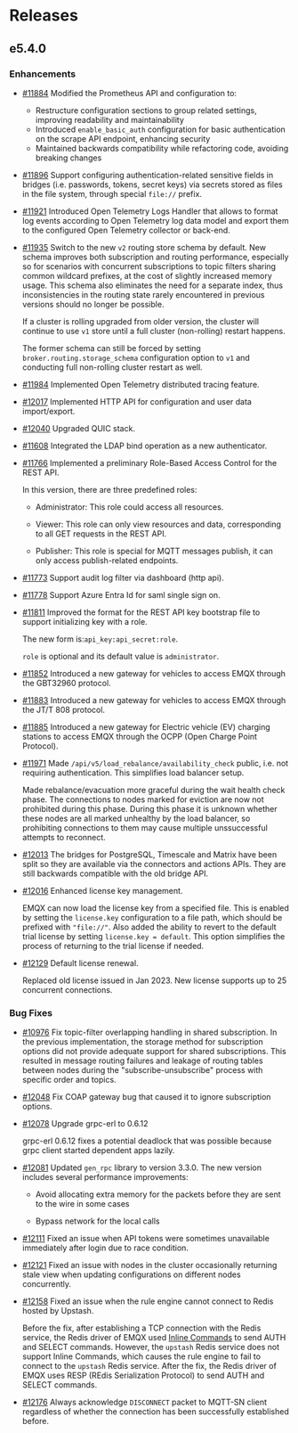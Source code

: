 # Releases

## e5.4.0

### Enhancements

- [#11884](https://github.com/emqx/emqx/pull/11884) Modified the Prometheus API and configuration to:
  - Restructure configuration sections to group related settings, improving readability and maintainability
  - Introduced `enable_basic_auth` configuration for basic authentication on the scrape API endpoint, enhancing security
  - Maintained backwards compatibility while refactoring code, avoiding breaking changes

- [#11896](https://github.com/emqx/emqx/pull/11896) Support configuring authentication-related sensitive fields in bridges (i.e. passwords, tokens, secret keys) via secrets stored as files in the file system, through special `file://` prefix.

- [#11921](https://github.com/emqx/emqx/pull/11921) Introduced Open Telemetry Logs Handler that allows to format log events according to Open Telemetry log data model and
  export them to the configured Open Telemetry collector or back-end.

- [#11935](https://github.com/emqx/emqx/pull/11935) Switch to the new `v2` routing store schema by default. New schema improves both subscription and routing performance, especially so for scenarios with concurrent subscriptions to topic filters sharing common wildcard prefixes, at the cost of slightly increased memory usage. This schema also eliminates the need for a separate index, thus inconsistencies in the routing state rarely encountered in previous versions should no longer be possible.

  If a cluster is rolling upgraded from older version, the cluster will continue to use `v1` store until a full cluster (non-rolling) restart happens.

  The former schema can still be forced by setting `broker.routing.storage_schema` configuration option to `v1` and conducting full non-rolling cluster restart as well.

- [#11984](https://github.com/emqx/emqx/pull/11984) Implemented Open Telemetry distributed tracing feature.

- [#12017](https://github.com/emqx/emqx/pull/12017) Implemented HTTP API for configuration and user data import/export.

- [#12040](https://github.com/emqx/emqx/pull/12040) Upgraded QUIC stack.

- [#11608](https://github.com/emqx/emqx/pull/11608) Integrated the LDAP bind operation as a new authenticator.



- [#11766](https://github.com/emqx/emqx/pull/11766) Implemented a preliminary Role-Based Access Control for the REST API.

  In this version, there are three predefined roles:
  - Administrator: This role could access all resources.

  - Viewer: This role can only view resources and data, corresponding to all GET requests in the REST API.

  - Publisher: This role is special for MQTT messages publish, it can only access publish-related endpoints.

- [#11773](https://github.com/emqx/emqx/pull/11773) Support audit log filter via dashboard (http api).

- [#11778](https://github.com/emqx/emqx/pull/11778) Support Azure Entra Id for saml single sign on.


- [#11811](https://github.com/emqx/emqx/pull/11811) Improved the format for the REST API key bootstrap file to support initializing key with a role.

  The new form is:`api_key:api_secret:role`.

  `role` is optional and its default value is `administrator`.

- [#11852](https://github.com/emqx/emqx/pull/11852) Introduced a new gateway for vehicles to access EMQX through the GBT32960 protocol.

- [#11883](https://github.com/emqx/emqx/pull/11883) Introduced a new gateway for vehicles to access EMQX through the JT/T 808 protocol.

- [#11885](https://github.com/emqx/emqx/pull/11885) Introduced a new gateway for Electric vehicle (EV) charging stations to access EMQX through the OCPP (Open Charge Point Protocol).

- [#11971](https://github.com/emqx/emqx/pull/11971) Made `/api/v5/load_rebalance/availability_check` public, i.e. not requiring authentication. This simplifies load balancer setup.

  Made rebalance/evacuation more graceful during the wait health check phase. The connections to nodes marked for eviction are now not prohibited during this phase.
  During this phase it is unknown whether these nodes are all marked unhealthy by the load balancer, so prohibiting connections to them may cause multiple unssuccessful attempts to reconnect.

- [#12013](https://github.com/emqx/emqx/pull/12013) The bridges for PostgreSQL, Timescale and Matrix have been split so they are available via the connectors and actions APIs. They are still backwards compatible with the old bridge API.

- [#12016](https://github.com/emqx/emqx/pull/12016) Enhanced license key management.

  EMQX can now load the license key from a specified file. This is enabled by setting the `license.key` configuration to a file path, which should be prefixed with `"file://"`.
  Also added the ability to revert to the default trial license by setting `license.key = default`. This option simplifies the process of returning to the trial license if needed.

- [#12129](https://github.com/emqx/emqx/pull/12129) Default license renewal.

  Replaced old license issued in Jan 2023.
  New license supports up to 25 concurrent connections.



### Bug Fixes

- [#10976](https://github.com/emqx/emqx/pull/10976) Fix topic-filter overlapping handling in shared subscription.
  In the previous implementation, the storage method for subscription options did not provide adequate support for shared subscriptions. This resulted in message routing failures and leakage of routing tables between nodes during the "subscribe-unsubscribe" process with specific order and topics.

- [#12048](https://github.com/emqx/emqx/pull/12048) Fix COAP gateway bug that caused it to ignore subscription options.

- [#12078](https://github.com/emqx/emqx/pull/12078) Upgrade grpc-erl to 0.6.12

  grpc-erl 0.6.12 fixes a potential deadlock that was possible because grpc client started dependent apps lazily.

- [#12081](https://github.com/emqx/emqx/pull/12081) Updated `gen_rpc` library to version 3.3.0. The new version includes
  several performance improvements:

  - Avoid allocating extra memory for the packets before they are sent
  to the wire in some cases

  - Bypass network for the local calls

- [#12111](https://github.com/emqx/emqx/pull/12111) Fixed an issue when API tokens were sometimes unavailable immediately after login due to race condition.

- [#12121](https://github.com/emqx/emqx/pull/12121) Fixed an issue with nodes in the cluster occasionally returning stale view when updating configurations on different nodes concurrently.

- [#12158](https://github.com/emqx/emqx/pull/12158) Fixed an issue when the rule engine cannot connect to Redis hosted by Upstash.

  Before the fix, after establishing a TCP connection with the Redis service, the Redis driver of EMQX used [Inline Commands](https://redis.io/docs/reference/protocol-spec/#inline-commands) to send AUTH and SELECT commands. However, the `upstash` Redis service does not support Inline Commands, which causes the rule engine to fail to connect to the `upstash` Redis service.
  After the fix, the Redis driver of EMQX uses RESP (REdis Serialization Protocol) to send AUTH and SELECT commands.

- [#12176](https://github.com/emqx/emqx/pull/12176) Always acknowledge `DISCONNECT` packet to MQTT-SN client regardless of whether the connection has been successfully established before.
